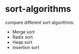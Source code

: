 # sort-algorithms
compare different sort algorithms:
* Merge sort 
* Radix sort 
* Heap sort 
* Insertion sort 

